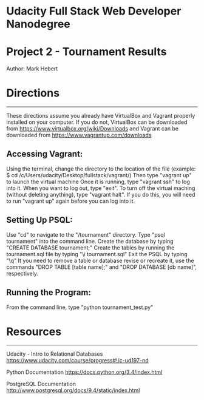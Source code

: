 # Udacity Full Stack Web Developer Nanodegree
# Project 2 - Tournament Results
Author: Mark Hebert


# Directions
------------
These directions assume you already have VirtualBox and Vagrant properly
 installed on your computer.  If you do not, VirtualBox can be downloaded 
 from https://www.virtualbox.org/wiki/Downloads and Vagrant can be 
 downloaded from https://www.vagrantup.com/downloads

Accessing Vagrant:
------------------
 Using the terminal, change the directory to the location of the file
   (example: $ cd /c/Users/udacity/Desktop/fullstack/vagrant/)
 Then type "vagrant up" to launch the virtual machine
 Once it is running, type "vagrant ssh" to log into it.
 When you want to log out, type "exit".
 To turn off the virtual maching (without deleting anything), type
   "vagrant halt".  If you do this, you will need to run "vagrant up" 
   again before you can log into it.

Setting Up PSQL:
----------------
 Use "cd" to navigate to the "/tournament" directory.
 Type "psql tournament" into the command line.
 Create the database by typing "CREATE DATABASE tournament;"
 Create the tables by running the tournament.sql file by typing
   "\i tournament.sql"
 Exit the PSQL by typing "\q"
 It you need to remove a table or database revise or recreate it, use the
   commands "DROP TABLE [table name];" and "DROP DATABASE [db name]", 
   respectively.

Running the Program:
--------------------
 From the command line, type "python tournament_test.py"


# Resources
-----------
Udacity - Intro to Relational Databases
https://www.udacity.com/course/progress#!/c-ud197-nd

Python Documentation
https://docs.python.org/3.4/index.html

PostgreSQL Documentation
http://www.postgresql.org/docs/9.4/static/index.html